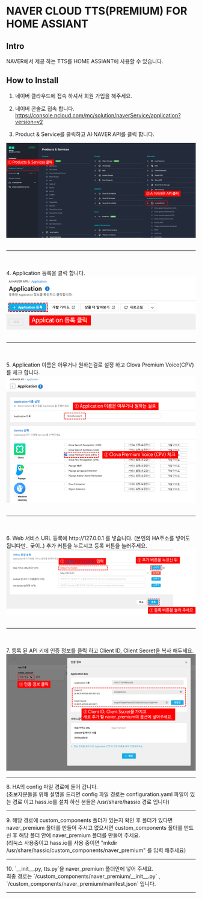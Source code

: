 # NAVER CLOUD TTS(PREMIUM) FOR HOME ASSIANT

## Intro
NAVER에서 제공 하는 TTS를 HOME ASSIANT에 사용할 수 있습니다.

## How to Install
1. 네이버 클라우드에 접속 하셔서 회원 가입을 해주세요.

2. 네이버 콘솔로 접속 합니다.
https://console.ncloud.com/mc/solution/naverService/application?version=v2


3. Product & Service를 클릭하고 AI·NAVER API를 클릭 합니다.
<img src="https://github.com/chohoo89/HomeAssiant_Componets/blob/master/image/naver_premium/1.jpg?raw=true">
<br><br><hr><br><br>
4. Application 등록을 클릭 합니다.
<img src="https://github.com/chohoo89/HomeAssiant_Componets/blob/master/image/naver_premium/2.jpg?raw=true">
<br><br><hr><br><br>
5. Application 이름은 아무거나 원하는걸로 설정 하고 Clova Premium Voice(CPV)를 체크 합니다.
<img src="https://github.com/chohoo89/HomeAssiant_Componets/blob/master/image/naver_premium/3.jpg?raw=true">
<br><br><hr><br><br>
6. Web 서비스 URL 등록에 http://127.0.0.1 를 넣습니다. (본인의 HA주소를 넣어도 됩니다만.. 궂이..) 추가 커튼을 누르시고 등록 버튼을 눌러주세요.
<img src="https://github.com/chohoo89/HomeAssiant_Componets/blob/master/image/naver_premium/4.jpg?raw=true">
<br><br><hr><br><br>
7. 등록 된 API 키에 인증 정보를 클릭 하고 Client ID, Client Secret을 복사 해두세요.
<img src="https://github.com/chohoo89/HomeAssiant_Componets/blob/master/image/naver_premium/5.jpg?raw=true">
<hr>
8. HA의 config 파일 경로에 들어 갑니다.<br>
(초보자분들을 위해 설명을 드리면 config 파일 경로는 configuration.yaml 파일이 있는 경로 이고 hass.io를 설치 하신 분들은 /usr/share/hassio 경로 입니다)<hr>
9. 해당 경로에 custom_components 폴더가 있는지 확인 후 폴더가 있다면 naver_premium 폴더를 만들어 주시고 없으시면 custom_components 폴더를 만드신 후 해당 폴더 안에 naver_premium 폴더를 만들어 주세요.<br>
(리눅스 사용중이고 hass.io를 사용 중이면 "mkdir /usr/share/hassio/custom_components/naver_premium" 를 입력 해주세요)
<hr>
10. `__init__.py, tts.py`을 naver_premium 폴더안에 넣어 주세요.<br>
최종 경로는 `<config directory>/custom_components/naver_premium/__init__.py` , `<config directory>/custom_components/naver_premium/manifest.json` 입니다.<hr>
